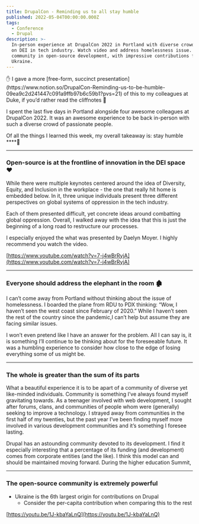 ```yaml
---
title: DrupalCon - Reminding us to all stay humble
published: 2022-05-04T00:00:00.000Z
tags:
  - Conference
  - Drupal
description: >-
  In-person experience at DrupalCon 2022 in Portland with diverse crowd. Keynote
  on DEI in tech industry. Watch video and address homelessness issue. Strong
  community in open-source development, with impressive contributions from
  Ukraine.
---
```


<aside>
✋ I gave a more [free-form, succinct presentation](https://www.notion.so/DrupalCon-Reminding-us-to-be-humble-09ea9c2d241447c091a9ffb97b6c59b1?pvs=21) of this to my colleagues at Duke, if you’d rather read the cliffnotes 🙂

</aside>

I spent the last five days in Portland alongside four awesome colleagues at DrupalCon 2022. It was an awesome experience to be back in-person with such a diverse crowd of passionate people.

Of all the things I learned this week, my overall takeaway is: stay humble ****🤔

---

### Open-source is at the frontline of innovation in the DEI space ❤️

While there were multiple keynotes centered around the idea of Diversity, Equity, and Inclusion in the workplace - the one that really hit home is embedded below. In it, three unique individuals present three different perspectives on global systems of oppression in the tech industry.

Each of them presented difficult, yet concrete ideas around combatting global oppression. Overall, I walked away with the idea that this is just the beginning of a long road to restructure our processes.

I especially enjoyed the what was presented by Daelyn Moyer. I highly recommend you watch the video.

[https://www.youtube.com/watch?v=7-j4wBrRyjA](https://www.youtube.com/watch?v=7-j4wBrRyjA)

---

### Everyone should address the elephant in the room 🏚️

I can’t come away from Portland without thinking about the issue of homelessness. I boarded the plane from RDU to PDX thinking: “Wow, I haven’t seen the west coast since February of 2020.” While I haven’t seen the rest of the country since the pandemic,I can’t help but assume they are facing similar issues.

I won’t even pretend like I have an answer for the problem. All I can say is, it is something I’ll continue to be thinking about for the foreseeable future. It was a humbling experience to consider how close to the edge of losing everything some of us might be.

---

### T**he whole is greater than the sum of its parts**

What a beautiful experience it is to be apart of a community of diverse yet like-minded individuals. Community is something I’ve always found myself gravitating towards. As a teenager involved with web development, I sought after forums, clans, and communities of people whom were (generally) seeking to improve a technology. I strayed away from communities in the first half of my twenties, but the past year I’ve been finding myself more involved in various development communities and it’s something I foresee lasting.

Drupal has an astounding community devoted to its development. I find it especially interesting that a percentage of its funding (and development) comes from corporate entities (and the like). I think this model can and should be maintained moving forward. During the higher education Summit,

---

### The open-source community is **extremely powerful**

- Ukraine is the 6th largest origin for contributions on Drupal
    - Consider the per-capita contribution when comparing this to the rest

[https://youtu.be/1J-kbaYaLnQ](https://youtu.be/1J-kbaYaLnQ)
